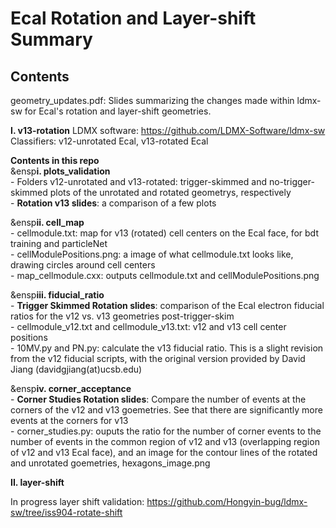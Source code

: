 # Ecal Rotation and Layer-shift Summary
## Contents

geometry_updates.pdf: Slides summarizing the changes made within ldmx-sw for Ecal's rotation and layer-shift geometries.
   
**I. v13-rotation**
LDMX software: https://github.com/LDMX-Software/ldmx-sw     
  Classifiers: v12-unrotated Ecal, v13-rotated Ecal   
  
**Contents in this repo**   
  &ensp**i. plots_validation**   
    - Folders v12-unrotated and v13-rotated: trigger-skimmed and no-trigger-skimmed plots of the unrotated and rotated geometrys, respectively   
    - **Rotation v13 slides**: a comparison of a few plots   
    
  &ensp**ii. cell_map**   
    - cellmodule.txt: map for v13 (rotated) cell centers on the Ecal face, for bdt training and particleNet   
    - cellModulePositions.png: a image of what cellmodule.txt looks like, drawing circles around cell centers   
    - map_cellmodule.cxx: outputs cellmodule.txt and cellModulePositions.png   
    
  &ensp**iii. fiducial_ratio**   
    - **Trigger Skimmed Rotation slides**: comparison of the Ecal electron fiducial ratios for the v12 vs. v13 geometries post-trigger-skim   
    - cellmodule_v12.txt and cellmodule_v13.txt: v12 and v13 cell center positions   
    - 10MV.py and PN.py: calculate the v13 fiducial ratio. This is a slight revision from the v12 fiducial scripts, with the original version provided by David Jiang (davidgjiang(at)ucsb.edu)   
    
  &ensp**iv. corner_acceptance**   
    - **Corner Studies Rotation slides**: Compare the number of events at the corners of the v12 and v13 goemetries. See that there are significantly more events at the corners for v13    
    - corner_studies.py: ouputs the ratio for the number of corner events to the number of events in the common region of v12 and v13 (overlapping region of v12 and v13 Ecal face), and an image for the contour lines of the rotated and unrotated goemetries, hexagons_image.png   

**II. layer-shift**   

In progress layer shift validation:
https://github.com/Hongyin-bug/ldmx-sw/tree/iss904-rotate-shift

